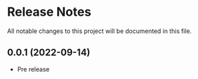 # Release Notes
All notable changes to this project will be documented in this file.

## 0.0.1 (2022-09-14)

- Pre release